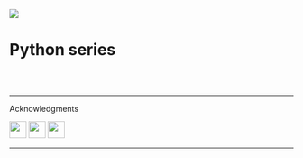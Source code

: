[![](https://img.shields.io/badge/Author-Mohitshukla-green.svg)](https://github.com/Mstoned )<br>

# Python series 
  
<a href="https://systweak1.vo.llnwd.net/content/wp/systweakblogsnew/uploads_new/2018/03/hidden-layers-in-network.gif" target="_blank" rel="nofollow"><img src="https://systweak1.vo.llnwd.net/content/wp/systweakblogsnew/uploads_new/2018/03/hidden-layers-in-network.gif" alt="" style="max-width:100%;"></a>

<br />
<hr /

# Acknowledgments

[<img height="30" src = "https://img.shields.io/badge/gmail-c14438?&style=for-the-badge&logo=gmail&logoColor=white">][gmail] 
[<img height="30" src="https://img.shields.io/badge/linkedin-blue.svg?&style=for-the-badge&logo=linkedin&logoColor=white" />][LinkedIn]
[<img height="30" src="https://img.shields.io/badge/github-black.svg?&style=for-the-badge&logo=github&logoColor=white" />][Github]
<br />
<hr />


[gmail]: mailto:iammohitshukla9@gmail.com
[linkedin]: https://www.linkedin.com/in/mohit-shukla-597170141/
[github]: https://github.com/Mstoned 
